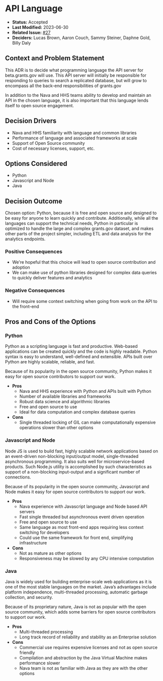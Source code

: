 # API Language

- **Status:** Accepted 
- **Last Modified:** 2023-06-30
- **Related Issue:** [#27](https://github.com/HHS/grants-api/issues/27) 
- **Deciders:** Lucas Brown, Aaron Couch, Sammy Steiner, Daphne Gold, Billy Daly

## Context and Problem Statement

This ADR is to decide what programming language the API server for beta.grants.gov will use. This API server will initially be responsible for responding to queries to search a replicated database, but will grow to encompass all the back-end responsibilities of grants.gov

In addition to the Nava and HHS teams ability to develop and maintain an API in the chosen language, it is also important that this language lends itself to open source engagement.

## Decision Drivers <!-- RECOMMENDED -->

- Nava and HHS familiarity with language and common libraries
- Performance of language and associated frameworks at scale
- Support of Open Source community
- Cost of necessary licenses, support, etc.

## Options Considered

- Python
- Javascript and Node
- Java


## Decision Outcome <!-- REQUIRED -->
Chosen option: Python, because it is free and open source and designed to be easy for anyone to learn quickly and contribute. Additionally, while all the languages can support the technical needs, Python in particular is optimized to handle the large and complex grants.gov dataset, and makes other parts of the project simpler, including ETL and data analysis for the analytics endpoints. 

### Positive Consequences <!-- OPTIONAL -->
- We're hopeful that this choice will lead to open source contribution and adoption
- We can make use of python libraries designed for complex data queries to quickly deliver features and analytics

### Negative Consequences <!-- OPTIONAL -->
- Will require some context switching when going from work on the API to the front-end


## Pros and Cons of the Options <!-- OPTIONAL -->


### Python

Python as a scripting language is fast and productive. Web-based applications can be created quickly and the code is highly readable. Python syntax is easy to understand, well-defined and extensible. APIs built over Python are highly scalable, reliable, and fast.

Because of its popularity in the open source community, Python makes it easy for open source contributors to support our work. 

- **Pros**
  - Nava and HHS experience with Python and APIs built with Python
  - Number of available libraries and frameworks
  - Robust data science and algorithmic libraries
  - Free and open source to use
  - Ideal for data computation and complex database queries
- **Cons**
  - Single threaded locking of GIL can make computationally expensive operations slower than other options


### Javascript and Node

Node JS is used to build fast, highly scalable network applications based on an event-driven non-blocking input/output model, single-threaded asynchronous programming. It also suits well for microservice-based products. Such Node.js utility is accomplished by such characteristics as support of a non-blocking input-output and a significant number of connections.

Because of its popularity in the open source community, Javascript and Node makes it easy for open source contributors to support our work.

- **Pros**
  - Nava experience with Javascript language and Node based API servers
  - Fast single threaded but asynchronous event driven operation
  - Free and open source to use
  - Same language as most front-end apps requiring less context switching for developers
  - Could use the same framework for front end, simplifying infrastructure
- **Cons**
  - Not as mature as other options
  - Responsiveness may be slowed by any CPU intensive computation


### Java

Java is widely used for building enterprise-scale web applications as it is one of the most stable languages on the market. Java’s advantages include platform independence, multi-threaded processing, automatic garbage collection, and security.

Because of its proprietary nature, Java is not as popular with the open source community, which adds some barriers for open source contributors to support our work.

- **Pros**
  - Multi-threaded processing
  - Long track record of reliability and stability as an Enterprise solution
- **Cons**
  - Commercial use requires expensive licenses and not as open source friendly
  - Compilation and abstraction by the Java Virtual Machine makes performance slower
  - Nava team is not as familiar with Java as they are with the other options


<!--
## Links 

- [{Link name}](link to external resource)
- ...
-->

